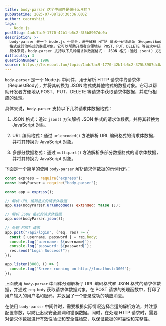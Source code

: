```yaml
---
title: body-parser 这个中间件是做什么用的？
pubDatetime: 2023-07-08T20:30:36.000Z
author: caorushizi
tags:
  - Node.js
postSlug: 4adc7ac9-1770-42b1-b6c2-375b8907dc0a
description: >-
  body-parser 是一个 Node.js 中间件，用于解析 HTTP 请求中的请求体（RequestBody），并将其转换为 JSON
  格式或其他格式的数据对象。它可以帮助开发者方便地从 POST、PUT、DELETE 等请求中获取请求体数据，并进行相应的处理。
  具体来说，body-parser 支持以下几种请求体数据格式： JSON 格式：通过 json() 方法解析 JSON 格式的请求
difficulty: 3
questionNumber: 1996
source: https://fe.ecool.fun/topic/4adc7ac9-1770-42b1-b6c2-375b8907dc0a
---
```


`body-parser` 是一个 Node.js 中间件，用于解析 HTTP 请求中的请求体（RequestBody），并将其转换为 JSON 格式或其他格式的数据对象。它可以帮助开发者方便地从 POST、PUT、DELETE 等请求中获取请求体数据，并进行相应的处理。

具体来说，`body-parser` 支持以下几种请求体数据格式：

1. JSON 格式：通过 `json()` 方法解析 JSON 格式的请求体数据，并将其转换为 JavaScript 对象。

2. URL 编码格式：通过 `urlencoded()` 方法解析 URL 编码格式的请求体数据，并将其转换为 JavaScript 对象。

3. 多部分数据格式：通过 `multipart()` 方法解析多部分数据格式的请求体数据，并将其转换为 JavaScript 对象。

下面是一个简单的使用 `body-parser` 解析请求体数据的示例代码：

```javascript
const express = require("express");
const bodyParser = require("body-parser");

const app = express();

// 解析 URL 编码格式的请求体数据
app.use(bodyParser.urlencoded({ extended: false }));

// 解析 JSON 格式的请求体数据
app.use(bodyParser.json());

// 处理 POST 请求
app.post("/api/login", (req, res) => {
  const { username, password } = req.body;
  console.log(`username: ${username}`);
  console.log(`password: ${password}`);
  res.send("Login Success!");
});

app.listen(3000, () => {
  console.log("Server running on http://localhost:3000");
});
```

上面使用 `body-parser` 中间件分别解析了 URL 编码格式和 JSON 格式的请求体数据，并通过 `req.body` 获取请求体数据对象。在 POST 请求的处理函数中，打印了用户输入的用户名和密码，并返回了一个登录成功的响应消息。

在使用 `body-parser` 中间件时，需要根据实际情况选择合适的解析方法，并注意配置参数，以防止出现安全漏洞和错误数据。同时，在处理 HTTP 请求时，需要对请求体数据进行有效性验证和安全性检查，以保证数据的可靠性和完整性。
